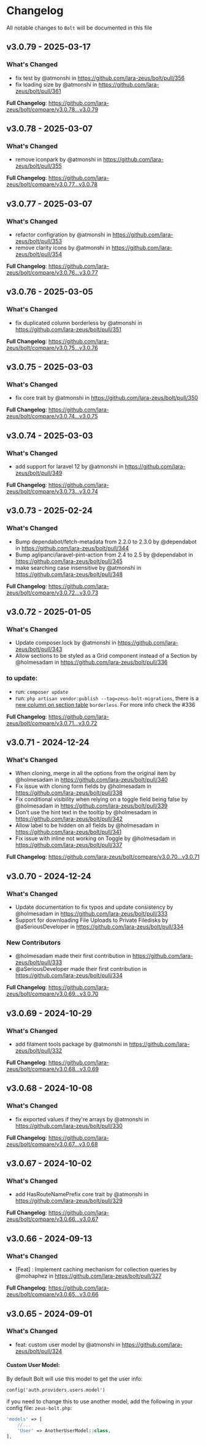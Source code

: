 # Changelog

All notable changes to `Bolt` will be documented in this file

## v3.0.79 - 2025-03-17

### What's Changed

* fix test by @atmonshi in https://github.com/lara-zeus/bolt/pull/356
* fix loading size by @atmonshi in https://github.com/lara-zeus/bolt/pull/361

**Full Changelog**: https://github.com/lara-zeus/bolt/compare/v3.0.78...v3.0.79

## v3.0.78 - 2025-03-07

### What's Changed

* remove iconpark by @atmonshi in https://github.com/lara-zeus/bolt/pull/355

**Full Changelog**: https://github.com/lara-zeus/bolt/compare/v3.0.77...v3.0.78

## v3.0.77 - 2025-03-07

### What's Changed

* refactor configration by @atmonshi in https://github.com/lara-zeus/bolt/pull/353
* remove clarity icons by @atmonshi in https://github.com/lara-zeus/bolt/pull/354

**Full Changelog**: https://github.com/lara-zeus/bolt/compare/v3.0.76...v3.0.77

## v3.0.76 - 2025-03-05

### What's Changed

* fix duplicated column borderless by @atmonshi in https://github.com/lara-zeus/bolt/pull/351

**Full Changelog**: https://github.com/lara-zeus/bolt/compare/v3.0.75...v3.0.76

## v3.0.75 - 2025-03-03

### What's Changed

* fix core trait by @atmonshi in https://github.com/lara-zeus/bolt/pull/350

**Full Changelog**: https://github.com/lara-zeus/bolt/compare/v3.0.74...v3.0.75

## v3.0.74 - 2025-03-03

### What's Changed

* add support for laravel 12 by @atmonshi in https://github.com/lara-zeus/bolt/pull/349

**Full Changelog**: https://github.com/lara-zeus/bolt/compare/v3.0.73...v3.0.74

## v3.0.73 - 2025-02-24

### What's Changed

* Bump dependabot/fetch-metadata from 2.2.0 to 2.3.0 by @dependabot in https://github.com/lara-zeus/bolt/pull/344
* Bump aglipanci/laravel-pint-action from 2.4 to 2.5 by @dependabot in https://github.com/lara-zeus/bolt/pull/345
* make searching case insensitive by @atmonshi in https://github.com/lara-zeus/bolt/pull/348

**Full Changelog**: https://github.com/lara-zeus/bolt/compare/v3.0.72...v3.0.73

## v3.0.72 - 2025-01-05

### What's Changed

* Update composer.lock by @atmonshi in https://github.com/lara-zeus/bolt/pull/343
* Allow sections to be styled as a Grid component instead of a Section by @holmesadam in https://github.com/lara-zeus/bolt/pull/336

### to update:

- run: `composer update`
- run: `php artisan vendor:publish --tag=zeus-bolt-migrations`, there is a [new column on section table](https://github.com/lara-zeus/bolt/blob/3.x/database/migrations/add_borderless_to_section.php.stub) `borderless`. For more info check the #336

**Full Changelog**: https://github.com/lara-zeus/bolt/compare/v3.0.71...v3.0.72

## v3.0.71 - 2024-12-24

### What's Changed

* When cloning, merge in all the options from the original item by @holmesadam in https://github.com/lara-zeus/bolt/pull/340
* Fix issue with cloning form fields by @holmesadam in https://github.com/lara-zeus/bolt/pull/338
* Fix conditional visibility when relying on a toggle field being false by @holmesadam in https://github.com/lara-zeus/bolt/pull/339
* Don't use the hint text in the tooltip by @holmesadam in https://github.com/lara-zeus/bolt/pull/342
* Allow label to be hidden on all fields by @holmesadam in https://github.com/lara-zeus/bolt/pull/341
* Fix issue with inline not working on Toggle by @holmesadam in https://github.com/lara-zeus/bolt/pull/337

**Full Changelog**: https://github.com/lara-zeus/bolt/compare/v3.0.70...v3.0.71

## v3.0.70 - 2024-12-24

### What's Changed

* Update documentation to fix typos and update consistency by @holmesadam in https://github.com/lara-zeus/bolt/pull/333
* Support for  downloading File Uploads to Private Filedisks by @aSeriousDeveloper in https://github.com/lara-zeus/bolt/pull/334

### New Contributors

* @holmesadam made their first contribution in https://github.com/lara-zeus/bolt/pull/333
* @aSeriousDeveloper made their first contribution in https://github.com/lara-zeus/bolt/pull/334

**Full Changelog**: https://github.com/lara-zeus/bolt/compare/v3.0.69...v3.0.70

## v3.0.69 - 2024-10-29

### What's Changed

* add filament tools package by @atmonshi in https://github.com/lara-zeus/bolt/pull/332

**Full Changelog**: https://github.com/lara-zeus/bolt/compare/v3.0.68...v3.0.69

## v3.0.68 - 2024-10-08

### What's Changed

* fix exported values if they're arrays by @atmonshi in https://github.com/lara-zeus/bolt/pull/330

**Full Changelog**: https://github.com/lara-zeus/bolt/compare/v3.0.67...v3.0.68

## v3.0.67 - 2024-10-02

### What's Changed

* add HasRouteNamePrefix core trait by @atmonshi in https://github.com/lara-zeus/bolt/pull/329

**Full Changelog**: https://github.com/lara-zeus/bolt/compare/v3.0.66...v3.0.67

## v3.0.66 - 2024-09-13

### What's Changed

* [Feat] : Implement caching mechanism for collection queries by @mohaphez in https://github.com/lara-zeus/bolt/pull/327

**Full Changelog**: https://github.com/lara-zeus/bolt/compare/v3.0.65...v3.0.66

## v3.0.65 - 2024-09-01

### What's Changed

* feat: custom user model by @atmonshi in https://github.com/lara-zeus/bolt/pull/324

#### Custom User Model:

By default Bolt will use this model to get the user info:

`config('auth.providers.users.model')`

if you need to change this to use another model, add the following in your config file: `zeus-bolt.php`:

```php
'models' => [
    //...
    'User' => AnotherUserModel::class,
],















```
**Full Changelog**: https://github.com/lara-zeus/bolt/compare/v3.0.64...v3.0.65

## v3.0.64 - 2024-08-23

### What's Changed

* add the ability conditional visibility for paragraph field by @atmonshi in https://github.com/lara-zeus/bolt/pull/322

**Full Changelog**: https://github.com/lara-zeus/bolt/compare/v3.0.63...v3.0.64

## v3.0.63 - 2024-08-16

### What's Changed

* hide visibility on create form by @atmonshi in https://github.com/lara-zeus/bolt/pull/319

**Full Changelog**: https://github.com/lara-zeus/bolt/compare/v3.0.62...v3.0.63

## v3.0.62 - 2024-07-17

### What's Changed

* fix if the field is from a preset by @atmonshi in https://github.com/lara-zeus/bolt/pull/318

**Full Changelog**: https://github.com/lara-zeus/bolt/compare/v3.0.61...v3.0.62

## v3.0.61 - 2024-07-12

### What's Changed

* Bump dependabot/fetch-metadata from 2.1.0 to 2.2.0 by @dependabot in https://github.com/lara-zeus/bolt/pull/315
* add loading indicator for the form submit button by @atmonshi in https://github.com/lara-zeus/bolt/pull/317

**Full Changelog**: https://github.com/lara-zeus/bolt/compare/v3.0.60...v3.0.61

## v3.0.60 - 2024-07-03

### What's Changed

* Added Spanish translations by @dkstudio86 in https://github.com/lara-zeus/bolt/pull/314

### New Contributors

* @dkstudio86 made their first contribution in https://github.com/lara-zeus/bolt/pull/314

**Full Changelog**: https://github.com/lara-zeus/bolt/compare/v3.0.59...v3.0.60

## v3.0.59 - 2024-06-20

### What's Changed

* [Feature] Filament Modal Form Component by @mohaphez in https://github.com/lara-zeus/bolt/pull/311

**Full Changelog**: https://github.com/lara-zeus/bolt/compare/v3.0.58...v3.0.59

## v3.0.58 - 2024-06-19

### What's Changed

* prevent delete if the form or response is linked to Extension by @atmonshi in https://github.com/lara-zeus/bolt/pull/312

**Full Changelog**: https://github.com/lara-zeus/bolt/compare/v3.0.57...v3.0.58

## v3.0.57 - 2024-06-13

### What's Changed

* up the accordion version by @atmonshi in https://github.com/lara-zeus/bolt/pull/309

**Full Changelog**: https://github.com/lara-zeus/bolt/compare/v3.0.56...v3.0.57

## v3.0.56 - 2024-06-11

### What's Changed

* set export toggle to yes no by @atmonshi in https://github.com/lara-zeus/bolt/pull/308

**Full Changelog**: https://github.com/lara-zeus/bolt/compare/v3.0.55...v3.0.56

## v3.0.55 - 2024-06-11

### What's Changed

* remove default filter date by @atmonshi in https://github.com/lara-zeus/bolt/pull/307

**Full Changelog**: https://github.com/lara-zeus/bolt/compare/v3.0.54...v3.0.55

## v3.0.54 - 2024-06-11

### What's Changed

* allow for custom entry for responses by @atmonshi in https://github.com/lara-zeus/bolt/pull/304
* fix toggle table column and use custom entry by @atmonshi in https://github.com/lara-zeus/bolt/pull/305
* add created at filter for responses  by @atmonshi in https://github.com/lara-zeus/bolt/pull/306

**Full Changelog**: https://github.com/lara-zeus/bolt/compare/v3.0.53...v3.0.54

## v3.0.53 - 2024-06-10

### What's Changed

* Custom schema by @atmonshi in https://github.com/lara-zeus/bolt/pull/301

**Full Changelog**: https://github.com/lara-zeus/bolt/compare/v3.0.52...v3.0.53

## v3.0.52 - 2024-06-09

### What's Changed

* fix clone field to set the HTML ID by @atmonshi in https://github.com/lara-zeus/bolt/pull/302

**Full Changelog**: https://github.com/lara-zeus/bolt/compare/v3.0.51...v3.0.52

## v3.0.51 - 2024-06-07

### What's Changed

* hot fix for fields options on edit by @atmonshi in https://github.com/lara-zeus/bolt/pull/299

**Full Changelog**: https://github.com/lara-zeus/bolt/compare/v3.0.50...v3.0.51

## v3.0.50 - 2024-06-06

### What's Changed

* clean up some codes by @atmonshi in https://github.com/lara-zeus/bolt/pull/298

**Full Changelog**: https://github.com/lara-zeus/bolt/compare/v3.0.49...v3.0.50

## v3.0.49 - 2024-06-06

### What's Changed

* fix return type for Factory by @atmonshi in https://github.com/lara-zeus/bolt/pull/297

**Full Changelog**: https://github.com/lara-zeus/bolt/compare/v3.0.48...v3.0.49

## v3.0.48 - 2024-06-02

### What's Changed

* fix sortable by @atmonshi in https://github.com/lara-zeus/bolt/pull/296

**Full Changelog**: https://github.com/lara-zeus/bolt/compare/v3.0.47...v3.0.48

## v3.0.47 - 2024-05-31

### What's Changed

* fix for is pro not installed by @atmonshi in https://github.com/lara-zeus/bolt/pull/295

**Full Changelog**: https://github.com/lara-zeus/bolt/compare/v3.0.46...v3.0.47

## v3.0.46 - 2024-05-30

### What's Changed

* empty boltModels by default, set the config or override them in your … by @atmonshi in https://github.com/lara-zeus/bolt/pull/293

**Full Changelog**: https://github.com/lara-zeus/bolt/compare/v3.0.45...v3.0.46

## v3.0.45 - 2024-05-30

### What's Changed

* fixes and improvements for grading and disable searchable for counts … by @atmonshi in https://github.com/lara-zeus/bolt/pull/292

**Full Changelog**: https://github.com/lara-zeus/bolt/compare/v3.0.44...v3.0.45

## v3.0.44 - 2024-05-30

### What's Changed

* Paragraph with html by @atmonshi in https://github.com/lara-zeus/bolt/pull/290

**Full Changelog**: https://github.com/lara-zeus/bolt/compare/v3.0.43...v3.0.44

## v3.0.43 - 2024-05-29

### What's Changed

* fix response action url by @atmonshi in https://github.com/lara-zeus/bolt/pull/289

**Full Changelog**: https://github.com/lara-zeus/bolt/compare/v3.0.42...v3.0.43

## v3.0.42 - 2024-05-28

### What's Changed

* improvements on how to check if pro version installed by @atmonshi in https://github.com/lara-zeus/bolt/pull/288

**Full Changelog**: https://github.com/lara-zeus/bolt/compare/v3.0.41...v3.0.42

## v3.0.41 - 2024-05-28

### What's Changed

* fix collection not found by @atmonshi in https://github.com/lara-zeus/bolt/pull/287

**Full Changelog**: https://github.com/lara-zeus/bolt/compare/v3.0.40...v3.0.41

## v3.0.40 - 2024-05-27

### What's Changed

* fix visibility with live select by @atmonshi in https://github.com/lara-zeus/bolt/pull/286

**Full Changelog**: https://github.com/lara-zeus/bolt/compare/v3.0.39...v3.0.40

## v3.0.39 - 2024-05-17

### What's Changed

* [Bugfix/select options] Resolve HasOptions Merge Issue and Documentation Update by @mohaphez in https://github.com/lara-zeus/bolt/pull/285

**Full Changelog**: https://github.com/lara-zeus/bolt/compare/v3.0.38...v3.0.39

## v3.0.38 - 2024-05-03

### What's Changed

* Bump dependabot/fetch-metadata from 2.0.0 to 2.1.0 by @dependabot in https://github.com/lara-zeus/bolt/pull/279
* support upload visibility by @atmonshi in https://github.com/lara-zeus/bolt/pull/280

**Full Changelog**: https://github.com/lara-zeus/bolt/compare/v3.0.37...v3.0.38

## v3.0.37 - 2024-04-21

### What's Changed

* [Feature] Add getQuery Method by @mohaphez in https://github.com/lara-zeus/bolt/pull/277

**Full Changelog**: https://github.com/lara-zeus/bolt/compare/v3.0.36...v3.0.37

## v3.0.3٦ - 2024-04-17

### What's Changed

* Bump aglipanci/laravel-pint-action from 2.3.1 to 2.4 by @dependabot in https://github.com/lara-zeus/bolt/pull/273
* [Feature] Configuration Enhancement: Enable customization of the collectors paths for fields and datasources by @mohaphez in https://github.com/lara-zeus/bolt/pull/275

### New Contributors

* @mohaphez made their first contribution in https://github.com/lara-zeus/bolt/pull/275

**Full Changelog**: https://github.com/lara-zeus/bolt/compare/v3.0.35...v3.0.3%D9%A6

## v3.0.35 - 2024-04-15

### What's Changed

* check for policies in create option for Collection and Category by @atmonshi in https://github.com/lara-zeus/bolt/pull/272

**Full Changelog**: https://github.com/lara-zeus/bolt/compare/v3.0.34...v3.0.35

## v3.0.34 - 2024-04-07

### What's Changed

* fix  datasource in checklist by @atmonshi in https://github.com/lara-zeus/bolt/pull/271
  fix datasource in checklist

**Full Changelog**: https://github.com/lara-zeus/bolt/compare/v3.0.33...v3.0.34

## v3.0.33 - 2024-04-07

### What's Changed

* Ditch type hint by @atmonshi in https://github.com/lara-zeus/bolt/pull/270

**Full Changelog**: https://github.com/lara-zeus/bolt/compare/v3.0.32...v3.0.33

## v3.0.32 - 2024-04-04

### What's Changed

* Fix category tenant by @atmonshi in https://github.com/lara-zeus/bolt/pull/269

**Full Changelog**: https://github.com/lara-zeus/bolt/compare/v3.0.31...v3.0.32

## v3.0.31 - 2024-04-02

### What's Changed

* improve toggle options adding color and inline. fix section visibility by @atmonshi in https://github.com/lara-zeus/bolt/pull/268

**Full Changelog**: https://github.com/lara-zeus/bolt/compare/v3.0.30...v3.0.31

## v3.0.30 - 2024-03-29

### What's Changed

* remove column classes in browse entries by @atmonshi in https://github.com/lara-zeus/bolt/pull/267

**Full Changelog**: https://github.com/lara-zeus/bolt/compare/v3.0.29...v3.0.30

## v3.0.29 - 2024-03-27

### What's Changed

* add sticky form actions by @atmonshi in https://github.com/lara-zeus/bolt/pull/266

**Full Changelog**: https://github.com/lara-zeus/bolt/compare/v3.0.28...v3.0.29

## v3.0.28 - 2024-03-26

### What's Changed

* Bump dependabot/fetch-metadata from 1.6.0 to 2.0.0 by @dependabot in https://github.com/lara-zeus/bolt/pull/264
* Fix section icon when shoe the form as a page by @atmonshi in https://github.com/lara-zeus/bolt/pull/265

**Full Changelog**: https://github.com/lara-zeus/bolt/compare/v3.0.27...v3.0.28

## v3.0.27 - 2024-03-14

### What's Changed

* updating laravel trend to support laravel 11 by @atmonshi in https://github.com/lara-zeus/bolt/pull/263

**Full Changelog**: https://github.com/lara-zeus/bolt/compare/v3.0.26...v3.0.27

## v3.0.26 - 2024-03-07

### What's Changed

* Bump ramsey/composer-install from 2 to 3 by @dependabot in https://github.com/lara-zeus/bolt/pull/261
* better response view for Textarea field by @atmonshi in https://github.com/lara-zeus/bolt/pull/262

**Full Changelog**: https://github.com/lara-zeus/bolt/compare/v3.0.25...v3.0.26

## v3.0.25 - 2024-03-02

### What's Changed

* adding a new trait for user attribute by @atmonshi in https://github.com/lara-zeus/bolt/pull/260

#### Breaking change:

I added a new trait for getting the user name

so you have to add this to your user model:

`use \LaraZeus\Bolt\Models\Concerns\BelongToBolt;`

This will allow you to get the user name by another attribute like `full_name`

**Full Changelog**: https://github.com/lara-zeus/bolt/compare/v3.0.24...v3.0.25

## v3.0.24 - 2024-03-01

### What's Changed

* Update fill-forms.blade.php fix for livewire by @brkfun in https://github.com/lara-zeus/bolt/pull/259

### New Contributors

* @brkfun made their first contribution in https://github.com/lara-zeus/bolt/pull/259

**Full Changelog**: https://github.com/lara-zeus/bolt/compare/v3.0.23...v3.0.24

## v3.0.23 - 2024-02-16

### What's Changed

* improve install command by @atmonshi in https://github.com/lara-zeus/bolt/pull/258

**Full Changelog**: https://github.com/lara-zeus/bolt/compare/v3.0.22...v3.0.23

## v3.0.22 - 2024-02-13

### What's Changed

* hide FileUpload Fields from the response table and improve UI for view response by @atmonshi in https://github.com/lara-zeus/bolt/pull/257

**Full Changelog**: https://github.com/lara-zeus/bolt/compare/v3.0.21...v3.0.22

## v3.0.21 - 2024-02-10

### What's Changed

* add list for all forms links connected to an ext by @atmonshi in https://github.com/lara-zeus/bolt/pull/255

**Full Changelog**: https://github.com/lara-zeus/bolt/compare/v3.0.20...v3.0.21

## v3.0.20 - 2024-02-10

### What's Changed

* adding getGloballySearchableAttributes configuration by @atmonshi in https://github.com/lara-zeus/bolt/pull/254

**Full Changelog**: https://github.com/lara-zeus/bolt/compare/v3.0.19...v3.0.20

## v3.0.19 - 2024-02-09

### What's Changed

* implementing filament export by @atmonshi in https://github.com/lara-zeus/bolt/pull/253

now you can export responses using filament export
and you can remove the fork for `alperenersoy/filament-export`

**Full Changelog**: https://github.com/lara-zeus/bolt/compare/v3.0.18...v3.0.19

## v3.0.18 - 2024-02-09

### What's Changed

* add missing translation form email by @atmonshi in https://github.com/lara-zeus/bolt/pull/252

**Full Changelog**: https://github.com/lara-zeus/bolt/compare/v3.0.17...v3.0.18

## v3.0.17 - 2024-02-07

### What's Changed

* fix slot name for sections by @atmonshi in https://github.com/lara-zeus/bolt/pull/251

**Full Changelog**: https://github.com/lara-zeus/bolt/compare/v3.0.16...v3.0.17

## v3.0.1٧ - 2024-02-07

### What's Changed

* fix slot name for sections by @atmonshi in https://github.com/lara-zeus/bolt/pull/251

**Full Changelog**: https://github.com/lara-zeus/bolt/compare/v3.0.16...v3.0.1%D9%A7

## v3.0.16 - 2024-02-06

### What's Changed

* get the default format from `Infolist::$defaultDateDisplayFormat` by @atmonshi in https://github.com/lara-zeus/bolt/pull/249
* add more translation by @atmonshi in https://github.com/lara-zeus/bolt/pull/250

**Full Changelog**: https://github.com/lara-zeus/bolt/compare/v3.0.15...v3.0.16

## v3.0.15 - 2024-02-05

### What's Changed

* Embed with extension and allow to customize the user attribute by @atmonshi in https://github.com/lara-zeus/bolt/pull/248

**Full Changelog**: https://github.com/lara-zeus/bolt/compare/v3.0.14...v3.0.15

## v3.0.14 - 2024-01-31

### What's Changed

* Change form layout to improve UX by @atmonshi in https://github.com/lara-zeus/bolt/pull/247

**Full Changelog**: https://github.com/lara-zeus/bolt/compare/v3.0.13...v3.0.14

## v3.0.13 - 2024-01-20

### What's Changed

* improve toggle in Entries Report by @atmonshi in https://github.com/lara-zeus/bolt/pull/245

**Full Changelog**: https://github.com/lara-zeus/bolt/compare/v3.0.12...v3.0.13

## v3.0.12 - 2024-01-19

### What's Changed

* add configuration to set database prefix by @atmonshi in https://github.com/lara-zeus/bolt/pull/244

**Full Changelog**: https://github.com/lara-zeus/bolt/compare/v3.0.11...v3.0.12

## v3.0.11 - 2024-01-19

### What's Changed

* add new status for thunder: open by @atmonshi in https://github.com/lara-zeus/bolt/pull/243

**Full Changelog**: https://github.com/lara-zeus/bolt/compare/v3.0.10...v3.0.11

## v3.0.10 - 2024-01-15

### What's Changed

* Field type selector with icons and descriptions by @atmonshi in https://github.com/lara-zeus/bolt/pull/242

<img width="947" alt="Screenshot 2024-01-15 at 3 09 41 AM" src="https://github.com/lara-zeus/bolt/assets/1952412/b7a6b4ed-d9a2-4374-a5dc-847b46fce493">
**Full Changelog**: https://github.com/lara-zeus/bolt/compare/v3.0.9...v3.0.10
## v3.0.9 - 2024-01-13
### What's Changed
* remove deprecated configuration methods by @atmonshi in https://github.com/lara-zeus/bolt/pull/241
**Full Changelog**: https://github.com/lara-zeus/bolt/compare/v3.0.8...v3.0.9
## v3.0.8 - 2024-01-13
### What's Changed
* add confirmation before running the migration by @atmonshi in https://github.com/lara-zeus/bolt/pull/240
**Full Changelog**: https://github.com/lara-zeus/bolt/compare/v3.0.7...v3.0.8
## v3.0.7 - 2024-01-13
### What's Changed
* Add configuration options for navigation badges by @Edsardio in https://github.com/lara-zeus/bolt/pull/237
* small refactor on Navigation Badges Visibility by @atmonshi in https://github.com/lara-zeus/bolt/pull/238
* update docs by @atmonshi in https://github.com/lara-zeus/bolt/pull/239
### New Contributors
* @Edsardio made their first contribution in https://github.com/lara-zeus/bolt/pull/237
**Full Changelog**: https://github.com/lara-zeus/bolt/compare/v3.0.6...v3.0.7
## v3.0.6 - 2024-01-12
### What's Changed
* add Share Form for Bolt Pro by @atmonshi in https://github.com/lara-zeus/bolt/pull/236
**Full Changelog**: https://github.com/lara-zeus/bolt/compare/v3.0.5...v3.0.6
## v3.0.5 - 2024-01-11
### What's Changed
* add form ID column in form table but hidden by default by @atmonshi in https://github.com/lara-zeus/bolt/pull/235
**Full Changelog**: https://github.com/lara-zeus/bolt/compare/v3.0.4...v3.0.5
## v3.0.4 - 2024-01-10
**Full Changelog**: https://github.com/lara-zeus/bolt/compare/v2.1.32...v3.0.4
## v2.1.32 - 2024-01-10
### What's Changed
* fix pre-filled link for tenant by @atmonshi in https://github.com/lara-zeus/bolt/pull/233
**Full Changelog**: https://github.com/lara-zeus/bolt/compare/v3.0.3...v2.1.32
## v3.0.3 - 2024-01-10
### What's Changed
* improve Conditional Visibility by @atmonshi in https://github.com/lara-zeus/bolt/pull/232
**Full Changelog**: https://github.com/lara-zeus/bolt/compare/v3.0.2...v3.0.3
## v2.1.30 - 2024-01-08
### What's Changed
* Bump aglipanci/laravel-pint-action from 2.3.0 to 2.3.1 by @dependabot in https://github.com/lara-zeus/bolt/pull/221
* fix badge count for multi tenant by @atmonshi in https://github.com/lara-zeus/bolt/pull/226
**Full Changelog**: https://github.com/lara-zeus/bolt/compare/v2.1.29...v2.1.30
## v2.1.29 - 2023-12-14
### What's Changed
* update docs by @atmonshi in https://github.com/lara-zeus/bolt/pull/219
**Full Changelog**: https://github.com/lara-zeus/bolt/compare/v2.1.28...v2.1.29
## v2.1.28 - 2023-12-14
### What's Changed
* Update doc and css by @atmonshi in https://github.com/lara-zeus/bolt/pull/218
**Full Changelog**: https://github.com/lara-zeus/bolt/compare/v2.1.27...v2.1.28
## 1.2.12 - 2023-08-14
### What's Changed
- change reactive to debounce by @atmonshi in https://github.com/lara-zeus/bolt/pull/119
**Full Changelog**: https://github.com/lara-zeus/bolt/compare/1.2.11...1.2.12
## 1.2.11 - 2023-08-06
### What's Changed
- add german translation by @grafst in https://github.com/lara-zeus/bolt/pull/107
### New Contributors
- @grafst made their first contribution in https://github.com/lara-zeus/bolt/pull/107
**Full Changelog**: https://github.com/lara-zeus/bolt/compare/1.2.10...1.2.11
## 1.2.10 - 2023-07-13
### What's Changed
- allow to toggle Conditional Visibility by a toggle field by @atmonshi in https://github.com/lara-zeus/bolt/pull/101
- fix sections ID when display the form as a wizard by @atmonshi in https://github.com/lara-zeus/bolt/pull/102
- Embed by @atmonshi in https://github.com/lara-zeus/bolt/pull/103
**Full Changelog**: https://github.com/lara-zeus/bolt/compare/1.2.9...1.2.10
## 1.2.9 - 2023-07-12
### What's Changed
- fix sorting in collections by @atmonshi in https://github.com/lara-zeus/bolt/pull/97
- fix date ended and add some validation by @atmonshi in https://github.com/lara-zeus/bolt/pull/98
- update core by @atmonshi in https://github.com/lara-zeus/bolt/pull/99
**Full Changelog**: https://github.com/lara-zeus/bolt/compare/1.2.8...1.2.9
## 1.2.8 - 2023-07-11
### What's Changed
- allow to set the default value by string param by @atmonshi in https://github.com/lara-zeus/bolt/pull/96
**Full Changelog**: https://github.com/lara-zeus/bolt/compare/1.2.7...1.2.8
## 1.2.7 - 2023-07-06
### What's Changed
- add some tests for the form resource and fill-form frontend page by @atmonshi in https://github.com/lara-zeus/bolt/pull/92
- require at least one section and field by @atmonshi in https://github.com/lara-zeus/bolt/pull/95
- add more tests by @atmonshi in https://github.com/lara-zeus/bolt/pull/94
**Full Changelog**: https://github.com/lara-zeus/bolt/compare/1.2.6...1.2.7

## 1.2.6 - 2023-07-04

### What's Changed

- Bump dependabot/fetch-metadata from 1.5.1 to 1.6.0 by @dependabot in https://github.com/lara-zeus/bolt/pull/91
- update all dependecies by @atmonshi in https://github.com/lara-zeus/bolt/pull/93

**Full Changelog**: https://github.com/lara-zeus/bolt/compare/1.2.5...1.2.6

## 1.2.5 - 2023-07-02

### What's Changed

- add Constraints and delete relations, with support for soft delete  by @atmonshi in https://github.com/lara-zeus/bolt/pull/90

**Full Changelog**: https://github.com/lara-zeus/bolt/compare/1.2.4...1.2.5

## 1.2.4 - 2023-07-01

### What's Changed

- add `not-prose` for forms, so the style won't suck when the form embed… by @atmonshi in https://github.com/lara-zeus/bolt/pull/89

**Full Changelog**: https://github.com/lara-zeus/bolt/compare/1.2.3...1.2.4

## 1.2.3 - 2023-06-30

### What's Changed

- add docs on how to embed the form in any blade file by @atmonshi in https://github.com/lara-zeus/bolt/pull/86
- more docs by @atmonshi in https://github.com/lara-zeus/bolt/pull/87
- update core by @atmonshi in https://github.com/lara-zeus/bolt/pull/88

**Full Changelog**: https://github.com/lara-zeus/bolt/compare/1.2.2...1.2.3

## 1.2.2 - 2023-06-29

### What's Changed

- fix: pass ext data instead of depending on request by @atmonshi in https://github.com/lara-zeus/bolt/pull/85

**Full Changelog**: https://github.com/lara-zeus/bolt/compare/1.2.1...1.2.2

## 1.2.0 - 2023-06-28

### What's Changed

- Allow Conditional Visibility for fields by @atmonshi in https://github.com/lara-zeus/bolt/pull/82
- Add HasOptions to handle common fields options better
- Refactor common fields options
- Fix options and store the Conditional Visibility in field options
- Add collapsed to form sections and fields when editing forms

**Full Changelog**: https://github.com/lara-zeus/bolt/compare/1.1.1...1.2.0

## 1.1.1 - 2023-06-27

### What's Changed

- add french by @jvkassi in https://github.com/lara-zeus/bolt/pull/73
- Add missing phrases by @atmonshi in https://github.com/lara-zeus/bolt/pull/74
- Add missing phrases to fr by @atmonshi in https://github.com/lara-zeus/bolt/pull/78
- store the extension item id in response by @atmonshi in https://github.com/lara-zeus/bolt/pull/77
- refactor set status action and hide it if the form has extension by @atmonshi in https://github.com/lara-zeus/bolt/pull/76
- fix if the extensions not exist in edit forms by @atmonshi in https://github.com/lara-zeus/bolt/pull/75
- clean up show response blades and improve get status details by @atmonshi in https://github.com/lara-zeus/bolt/pull/79
- add missing keys to status by @atmonshi in https://github.com/lara-zeus/bolt/pull/81
- add extension label by @atmonshi in https://github.com/lara-zeus/bolt/pull/80

### New Contributors

- @jvkassi made their first contribution in https://github.com/lara-zeus/bolt/pull/73

**Full Changelog**: https://github.com/lara-zeus/bolt/compare/1.1.0...1.1.1

## 1.1.0 - 2023-06-24

### What's Changed

- Add Extensions by @atmonshi in https://github.com/lara-zeus/bolt/pull/71

**Full Changelog**: https://github.com/lara-zeus/bolt/compare/1.0.2...1.1.0

## 1.0.2 - 2023-06-23

### What's Changed

- fix require_login by @atmonshi in https://github.com/lara-zeus/bolt/pull/72

**Full Changelog**: https://github.com/lara-zeus/bolt/compare/1.0.1...1.0.2

## 1.0.1 - 2023-06-19

### What's Changed

- fix primary color 🦩 by @atmonshi in https://github.com/lara-zeus/bolt/pull/70

**Full Changelog**: https://github.com/lara-zeus/bolt/compare/1.0.0...1.0.1

## 1.0.0 - 2023-06-18

### What's Changed

- finally out of demo 🤞 by @atmonshi in https://github.com/lara-zeus/bolt/pull/69

**Full Changelog**: https://github.com/lara-zeus/bolt/compare/0.0.47...1.0.0

## 0.0.43 - 2023-06-16

### What's Changed

- update composer by @atmonshi in https://github.com/lara-zeus/bolt/pull/62

**Full Changelog**: https://github.com/lara-zeus/bolt/compare/0.0.42...0.0.43

## 0.0.40 - 2023-06-13

### What's Changed

- add Filters and searches by @atmonshi in https://github.com/lara-zeus/bolt/pull/59

**Full Changelog**: https://github.com/lara-zeus/bolt/compare/0.0.39...0.0.40

## 0.0.39 - 2023-06-12

### What's Changed

- add exporting entries action by @atmonshi in https://github.com/lara-zeus/bolt/pull/57
- using `alperenersoy/filament-export`
- 
- add Replicate Action for forms with its sections and fields by @atmonshi in https://github.com/lara-zeus/bolt/pull/58
- 

**Full Changelog**: https://github.com/lara-zeus/bolt/compare/0.0.38...0.0.39

## 0.0.38 - 2023-06-12

### What's Changed

- finalizing the entries report and cleaning up the navigations between different views
- update docs
- allow setting entry notes
- add action set the status to browse and repost

#### Entries per each form now have three views:

- list: list the response only as cards
- browse: how the response with the fields one per page
- report: table view for all entries and their fields

#### 🔴🔴 Database refactor:

In preparation for the first release, I made some changes and refactored the database structure for constancy.
no migration, you can create your own or simply apply it from the database directly, remember this is still a beta version :).

##### table `fields` drop these columns

- html_id
- html_name
- rules
- layout_position

##### table `forms` rename the column `desc` to `description`

##### table `forms` drop `layout` column

##### table `sections` rename these fields:

- section_column
- section_descriptions
- section_icon
- section_aside

to

- columns
- description
- icon
- aside

##### table `categories` rename `desc` to `description`

**Full Changelog**: https://github.com/lara-zeus/bolt/compare/0.0.37...0.0.38

## 0.0.37 - 2023-06-11

### What's Changed

- fix default data type for TextInput by @atmonshi in https://github.com/lara-zeus/bolt/pull/55

**Full Changelog**: https://github.com/lara-zeus/bolt/compare/0.0.36...0.0.37

## 0.0.36 - 2023-06-11

### What's Changed

- improvements and fixes in zeus fields by @atmonshi in https://github.com/lara-zeus/bolt/pull/54
- Chenge: cheange `text` Data type to `string` for TextInput
- Change: removing MultiSelect field since it's the same as Select with `multiple" option

If you're in production already, you have to change it in DB by creating a migration or editing it manually

Improve: the fields options UI.

fix: show the response for Radio Field
fix: saving values if the field is not required

**Full Changelog**: https://github.com/lara-zeus/bolt/compare/0.0.35...0.0.36

## 0.0.35 - 2023-06-09

### What's Changed

- update docs by @atmonshi in https://github.com/lara-zeus/bolt/pull/53

**Full Changelog**: https://github.com/lara-zeus/bolt/compare/0.0.34...0.0.35

## 0.0.34 - 2023-06-09

### What's Changed

- fix widget by @atmonshi in https://github.com/lara-zeus/bolt/pull/52

**Full Changelog**: https://github.com/lara-zeus/bolt/compare/0.0.33...0.0.34

## 0.0.33 - 2023-06-09

### What's Changed

- refactor widget by @atmonshi in https://github.com/lara-zeus/bolt/pull/51

**Full Changelog**: https://github.com/lara-zeus/bolt/compare/0.0.32...0.0.33

## 0.0.32 - 2023-06-09

### What's Changed

- Multi response value and more by @atmonshi in https://github.com/lara-zeus/bolt/pull/50
- 
- allow to store and display multi values as in select multiple or checkboxes
- 
- add an edit button to view the form on the admin page
- 
- add a note when editing collections
- 

**Full Changelog**: https://github.com/lara-zeus/bolt/compare/0.0.31...0.0.32

## 0.0.31 - 2023-06-08

### What's Changed

- rename some fields placeholders and add buttons on view form page by @atmonshi in https://github.com/lara-zeus/bolt/pull/48
- add test by @atmonshi in https://github.com/lara-zeus/bolt/pull/49

**Full Changelog**: https://github.com/lara-zeus/bolt/compare/0.0.30...0.0.31

## 0.0.30 - 2023-06-06

### What's Changed

- Actions by @atmonshi in https://github.com/lara-zeus/bolt/pull/47
- better actions and improve fields to apply default values.
- better responsive layout for fields in admin page
- fixes for phpstan

**Full Changelog**: https://github.com/lara-zeus/bolt/compare/0.0.29...0.0.30

## 0.0.29 - 2023-06-05

### What's Changed

- add widgets
- add view form page in admin
- update readme and introduction to mark some features as done 💪
- update docs to add events

**Full Changelog**: https://github.com/lara-zeus/bolt/compare/0.0.28...0.0.29

## 0.0.28 - 2023-06-04

### What's Changed

- updates by @atmonshi in https://github.com/lara-zeus/bolt/pull/44

**Full Changelog**: https://github.com/lara-zeus/bolt/compare/0.0.27...0.0.28

## 0.0.27 - 2023-06-02

### What's Changed

- update zeus-core by @atmonshi in https://github.com/lara-zeus/bolt/pull/43

**Full Changelog**: https://github.com/lara-zeus/bolt/compare/0.0.26...0.0.27

## 0.0.26 - 2023-06-02

### What's Changed

- Bump aglipanci/laravel-pint-action from 2.2.0 to 2.3.0 by @dependabot in https://github.com/lara-zeus/bolt/pull/41
- Bump dependabot/fetch-metadata from 1.4.0 to 1.5.1 by @dependabot in https://github.com/lara-zeus/bolt/pull/42

🆕 new form layout added: tabs
🆕 allow setting columns number per section
🆕 add section description
🆕 Set Section Icon available for Tabs and Wizerd
🆕 Option to view the section as aside

✨ Localized all phrases, currently supporting (English and Arabic)
✨ Improve the overall UI for viewing the responses.
✨ You can set the status for each response

❗️removed the route group `user`
⚠️ run `php artisan migrate` for the new migration: `add_fields_to_sections_table`

**Full Changelog**: https://github.com/lara-zeus/bolt/compare/0.0.25...0.0.26

## 0.0.25 - 2023-05-28

### What's Changed

- add ar phrases by @atmonshi in https://github.com/lara-zeus/bolt/pull/40

**Full Changelog**: https://github.com/lara-zeus/bolt/compare/0.0.24...0.0.25

## 0.0.24 - 2023-05-28

### What's Changed

- Config models by @atmonshi in https://github.com/lara-zeus/bolt/pull/39

**Full Changelog**: https://github.com/lara-zeus/bolt/compare/0.0.23...0.0.24

## 0.0.23 - 2023-05-28

### What's Changed

🔥 Adding `Filament Plugin Purge` for better and thinner CSS file.

🚩 The component `<x-zeus::box>` is retired, and now we using `<x-filament::card>` instead.

🟢 Always add `@php artisan vendor:publish --tag=zeus-assets --ansi --force` to `post-update-cmd` in your composer file.

**Full Changelog**: https://github.com/lara-zeus/bolt/compare/0.0.22...0.0.23

## 0.0.22 - 2023-05-28

### What's Changed

- Update core by @atmonshi in https://github.com/lara-zeus/bolt/pull/37

**Full Changelog**: https://github.com/lara-zeus/bolt/compare/0.0.21...0.0.22

## 0.0.21 - 2023-05-20

### What's Changed

- Bump dependabot/fetch-metadata from 1.3.6 to 1.4.0 by @dependabot in https://github.com/lara-zeus/bolt/pull/35
- remove lang files for now

**Full Changelog**: https://github.com/lara-zeus/bolt/compare/0.0.20...0.0.21

## 0.0.20 - 2023-04-10

### What's Changed

- Bump dependabot/fetch-metadata from 1.3.3 to 1.3.4 by @dependabot in https://github.com/lara-zeus/bolt/pull/28
- Bump dependabot/fetch-metadata from 1.3.4 to 1.3.5 by @dependabot in https://github.com/lara-zeus/bolt/pull/29
- Bump dependabot/fetch-metadata from 1.3.5 to 1.3.6 by @dependabot in https://github.com/lara-zeus/bolt/pull/32
- support laravel 10 by @atmonshi in https://github.com/lara-zeus/bolt/pull/34
- Bump aglipanci/laravel-pint-action from 1.0.0 to 2.2.0 by @dependabot in https://github.com/lara-zeus/bolt/pull/33
- Bump ramsey/composer-install from 1 to 2 by @dependabot in https://github.com/lara-zeus/bolt/pull/30

### New Contributors

- @dependabot made their first contribution in https://github.com/lara-zeus/bolt/pull/28

**Full Changelog**: https://github.com/lara-zeus/bolt/compare/0.0.19...0.0.20

## 0.0.19 - 2022-09-24

### What's Changed

- Support ext by @atmonshi in https://github.com/lara-zeus/bolt/pull/26
- 
- composer core update by @atmonshi in https://github.com/lara-zeus/bolt/pull/27
- 
- add features and roadmap
- 
- add zeus render hooks
- 
- list all user entries and show entry details
- 
- small changes to the UI
- 
- refactor all fields classes
- 
- improvements in all resources
- 
- use the new table layout in forms and entries
- 
- refactor filling the form component
- 
- add form status sushi model
- 

**Full Changelog**: https://github.com/lara-zeus/bolt/compare/0.0.18...0.0.19

## 0.0.18 - 2022-09-18

### What's Changed

- improve responsive layout by @atmonshi in https://github.com/lara-zeus/bolt/pull/25

**Full Changelog**: https://github.com/lara-zeus/bolt/compare/0.0.17...0.0.18

## 0.0.17 - 2022-09-17

- improve skeleton and add tests and dark mode
- separate the CSS for frontend and filament
- update .github workflows
- add phpstan and pint

**Full Changelog**: https://github.com/lara-zeus/bolt/compare/0.0.16...0.0.17

## 0.0.16 - 2022-09-16

### What's Changed

- hello Thunder ⛈ by @atmonshi in https://github.com/lara-zeus/bolt/pull/24

**Full Changelog**: https://github.com/lara-zeus/bolt/compare/0.0.15...0.0.16

## 0.0.15 - 2022-09-14

### What's Changed

- Apply fixes from StyleCI by @atmonshi in https://github.com/lara-zeus/bolt/pull/23
- remove checkbox and only use toggle by @atmonshi in https://github.com/lara-zeus/bolt/pull/22

**Full Changelog**: https://github.com/lara-zeus/bolt/compare/0.0.14...0.0.15

## 0.0.14 - 2022-09-11

### What's Changed

- small fixes by @atmonshi in https://github.com/lara-zeus/bolt/pull/20
- Apply fixes from StyleCI by @atmonshi in https://github.com/lara-zeus/bolt/pull/21

set upload disk and dir
set the layout from the config

**Full Changelog**: https://github.com/lara-zeus/bolt/compare/0.0.13...0.0.14

## 0.0.13 - 2022-09-10

### What's Changed

- updates by @atmonshi in https://github.com/lara-zeus/bolt/pull/19
- 
- update core
- 
- improve the fields options using tabs
- 
- fix small bugs
- 
- enable the required option
- 

**Full Changelog**: https://github.com/lara-zeus/bolt/compare/0.0.12...0.0.13

## 0.0.12 - 2022-09-08

### What's Changed

- add event by @atmonshi in https://github.com/lara-zeus/bolt/pull/17
- check if class exist by @atmonshi in https://github.com/lara-zeus/bolt/pull/18

**Full Changelog**: https://github.com/lara-zeus/bolt/compare/0.0.11...0.0.12

## 0.0.11 - 2022-09-02

### What's Changed

- improve responses view by @atmonshi in https://github.com/lara-zeus/bolt/pull/16
- Please republish the database migration
- updated the default bolt seeder

**Full Changelog**: https://github.com/lara-zeus/bolt/compare/0.0.10...0.0.11

## 0.0.10 - 2022-09-01

### What's Changed

- improvements by @atmonshi in https://github.com/lara-zeus/bolt/pull/15

**Full Changelog**: https://github.com/lara-zeus/bolt/compare/0.0.9...0.0.10

## 0.0.9 - 2022-08-27

### What's Changed

- Settings by @atmonshi in https://github.com/lara-zeus/bolt/pull/14
- 
- form settings better UI
- 
- update migrations
- 
- delete unused files
- 

**Full Changelog**: https://github.com/lara-zeus/bolt/compare/0.0.8...0.0.9

## 0.0.8 - 2022-08-24

### What's Changed

- update composer and assets by @atmonshi in https://github.com/lara-zeus/bolt/pull/13

**Full Changelog**: https://github.com/lara-zeus/bolt/compare/0.0.7...0.0.8

## 0.0.7 - 2022-08-23

### What's Changed

- More fields by @atmonshi in https://github.com/lara-zeus/bolt/pull/12

**Full Changelog**: https://github.com/lara-zeus/bolt/compare/0.0.6...0.0.7

## 0.0.6 - 2022-08-22

### What's Changed

- update db and small fixes by @atmonshi in https://github.com/lara-zeus/bolt/pull/10
- Imporve resourses by @atmonshi in https://github.com/lara-zeus/bolt/pull/11

**Full Changelog**: https://github.com/lara-zeus/bolt/compare/0.0.5...0.0.6

## 0.0.5 - 2022-08-21

### What's Changed

- Apply fixes from StyleCI by @atmonshi in https://github.com/lara-zeus/bolt/pull/9
- convert to filament by @atmonshi in https://github.com/lara-zeus/bolt/pull/8

**Full Changelog**: https://github.com/lara-zeus/bolt/compare/0.0.4...0.0.5

## 0.0.4 - 2022-08-20

### What's Changed

- Apply fixes from StyleCI by @atmonshi in https://github.com/lara-zeus/bolt/pull/7
- clean up and add beta note widget by @atmonshi in https://github.com/lara-zeus/bolt/pull/6

**Full Changelog**: https://github.com/lara-zeus/bolt/compare/0.0.3...0.0.4

## 0.0.3 - 2022-08-19

### What's Changed

- fix remove section by @atmonshi in https://github.com/lara-zeus/bolt/pull/3
- fixes in fields by @atmonshi in https://github.com/lara-zeus/bolt/pull/4
- Apply fixes from StyleCI by @atmonshi in https://github.com/lara-zeus/bolt/pull/5

**Full Changelog**: https://github.com/lara-zeus/bolt/compare/0.0.2...0.0.3

## 0.0.2 - 2022-08-19

### What's Changed

- Apply fixes from StyleCI by @atmonshi in https://github.com/lara-zeus/bolt/pull/1
- Apply fixes from CodeFactor by @atmonshi in https://github.com/lara-zeus/bolt/pull/2
- update readme
- update docs

### New Contributors

- @atmonshi made their first contribution in https://github.com/lara-zeus/bolt/pull/1

**Full Changelog**: https://github.com/lara-zeus/bolt/compare/0.0.1...0.0.2

## 0.0.1 - 2022-08-19

- initial release
